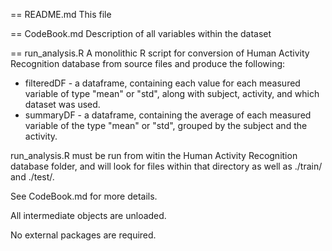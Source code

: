 == README.md
This file

== CodeBook.md
Description of all variables within the dataset

== run_analysis.R
A monolithic R script for conversion of Human Activity Recognition database from source files and produce the following:
  * filteredDF - a dataframe, containing each value for each measured variable of type "mean" or "std", along with subject, activity, and which dataset was used.
  * summaryDF - a dataframe, containing the average of each measured variable of the type "mean" or "std", grouped by the subject and the activity.

run_analysis.R must be run from witin the Human Activity Recognition database folder, and will look for files within that directory as well as ./train/ and ./test/.

See CodeBook.md for more details.

All intermediate objects are unloaded.

No external packages are required.
